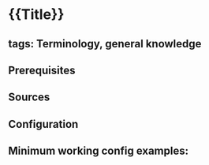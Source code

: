 # {{Title}}

tags:
Terminology, general knowledge
---


Prerequisites
---


Sources
---


Configuration
---


Minimum working config examples:
---